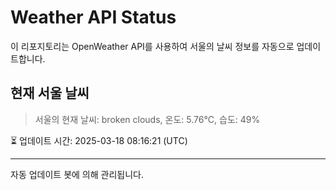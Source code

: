
# Weather API Status

이 리포지토리는 OpenWeather API를 사용하여 서울의 날씨 정보를 자동으로 업데이트합니다.

## 현재 서울 날씨
> 서울의 현재 날씨: broken clouds, 온도: 5.76°C, 습도: 49%

⏳ 업데이트 시간: 2025-03-18 08:16:21 (UTC)

---
자동 업데이트 봇에 의해 관리됩니다.
